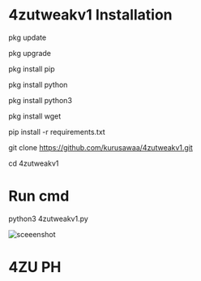 # 4zutweakv1 Installation

 pkg update
 
 pkg upgrade

 pkg install pip
 
 pkg install python
 
 pkg install python3
 
 pkg install wget

 pip install -r requirements.txt
 
 git clone https://github.com/kurusawaa/4zutweakv1.git
 
 cd 4zutweakv1
 

 # Run cmd
 
 python3 4zutweakv1.py
 

 ![sceeenshot](https://i.top4top.io/p_2862r6wgp0.jpeg)
 

 # 4ZU PH



